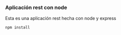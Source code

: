 ### Aplicación rest con node

Esta es una aplicación rest hecha con node y express

```
npm install
```